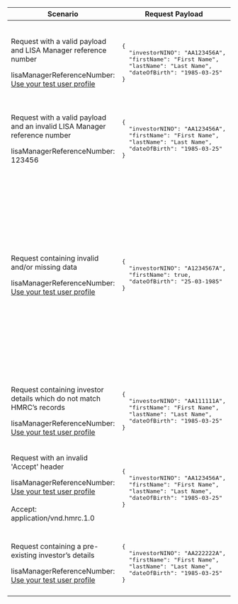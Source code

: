 <table>
    <col width="25%">
    <col width="35%">
    <col width="40%">
    <thead>
        <tr>
            <th>Scenario</th>
            <th>Request Payload</th>
            <th>Response</th>
        </tr>
    </thead>
    <tbody>
        <tr>
            <td><p>Request with a valid payload and LISA Manager reference number</p> <p class="code--block">lisaManagerReferenceNumber: <a href="#testing">Use your test user profile</a></p></td>
            <td>
<pre class="code--block">
{
  "investorNINO": "AA123456A",
  "firstName": "First Name",
  "lastName": "Last Name",
  "dateOfBirth": "1985-03-25"
}
</pre>
            </td>
            <td><p>HTTP status: <code class="code--slim">201 (Created)</code></p>
<pre class="code--block">
{
  "status": 201,
  "success": true,
  "data": {
    "message": "Investor created",
    "investorId": "9876543210"
  }
}
</pre>
            </td>
        </tr>
        <tr>
            <td><p>Request with a valid payload and an invalid LISA Manager reference number</p> <p class="code--block">lisaManagerReferenceNumber: 123456</p></td>
            <td>
<pre class="code--block">
{
  "investorNINO": "AA123456A",
  "firstName": "First Name",
  "lastName": "Last Name",
  "dateOfBirth": "1985-03-25"
}
</pre>
            </td>
            <td><p>HTTP status: <code class="code--slim">400 (Bad Request)</code></p>
<pre class="code--block">
{
  "code": "BAD_REQUEST",
  "message": "Enter lisaManagerReferenceNumber in the correct format, like Z1234"
}
</pre>
            </td>
        </tr>
        <tr>
            <td><p>Request containing invalid and/or missing data</p><p class="code--block">lisaManagerReferenceNumber: <a href="#testing">Use your test user profile</a></p></td>
            <td>
<pre class="code--block">
{
  "investorNINO": "A1234567A",
  "firstName": true,
  "dateOfBirth": "25-03-1985"
}
</pre>
            </td>
            <td><p>HTTP status: <code class="code--slim">400 (Bad Request)</code></p>
<pre class="code--block">
{
  "code": "BAD_REQUEST",
  "message": "Bad Request",
  "errors": [
    {
      "code": "MISSING_FIELD",
      "message": "This field is required",
      "path": "/lastName"
    },
    {
      "code": "INVALID_DATE",
      "message": "Date is invalid",
      "path": "/dateOfBirth"
    },
    {
      "code": "INVALID_FORMAT",
      "message": "Invalid format has been used",
      "path": "/investorNINO"
    },
    {
      "code": "INVALID_DATA_TYPE",
      "message": "Invalid data type has been used",
      "path": "/firstName"
    }
  ]
}
</pre>
            </td>
        </tr>
        <tr>
            <td><p>Request containing investor details which do not match HMRC’s records</p><p class="code--block">lisaManagerReferenceNumber: <a href="#testing">Use your test user profile</a></p></td>
            <td>
<pre class="code--block">
{
  "investorNINO": "AA111111A",
  "firstName": "First Name",
  "lastName": "Last Name",
  "dateOfBirth": "1985-03-25"
}
</pre>
            </td>
            <td><p>HTTP status: <code class="code--slim">403 (Forbidden)</code></p>
<pre class="code--block">
{
  "code": "INVESTOR_NOT_FOUND",
  "message": "The investor details given do not match with HMRC’s records"
}
</pre>
             </td>
        </tr>
        <tr>
           <td><p>Request with an invalid 'Accept' header</p><p class="code--block">lisaManagerReferenceNumber: <a href="#testing">Use your test user profile</a><br><br>Accept: application/vnd.hmrc.1.0</p></td>
           <td>
<pre class="code--block">
{
  "investorNINO": "AA123456A",
  "firstName": "First Name",
  "lastName": "Last Name",
  "dateOfBirth": "1985-03-25"
}
</pre>
           </td>
           <td><p>HTTP status: <code class="code--slim">404 (Not Found)</code></p>
<pre class="code--block">
{
  "code": "MATCHING_RESOURCE_NOT_FOUND",
  "message": "A resource with the name in the request can not be found in the API"
}
</pre>
           </td>
        </tr>
        <tr>
            <td><p>Request containing a pre-existing investor’s details</p> <p class="code--block">lisaManagerReferenceNumber: <a href="#testing">Use your test user profile</a></p></td>
            <td>
<pre class="code--block">
{
  "investorNINO": "AA222222A",
  "firstName": "First Name",
  "lastName": "Last Name",
  "dateOfBirth": "1985-03-25"
}
</pre>
            </td>
            <td><p>HTTP status: <code class="code--slim">409 (Conflict)</code></p>
<pre class="code--block">
{
  "code": "INVESTOR_ALREADY_EXISTS",
  "message": "The investor already has a record with HMRC",
  "id": "1234567890"
}
</pre>
            </td>
        </tr>
    </tbody>
</table>